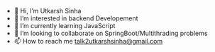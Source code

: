 - 👋 Hi, I’m Utkarsh Sinha
- 👀 I’m interested in backend Developement
- 🌱 I’m currently learning JavaScript
- 💞️ I’m looking to collaborate on SpringBoot/Multithrading problems
- 📫 How to reach me talk2utkarshsinha@gmail.com

<!---
code6993/code6993 is a ✨ special ✨ repository because its `README.md` (this file) appears on your GitHub profile.
You can click the Preview link to take a look at your changes.
--->
